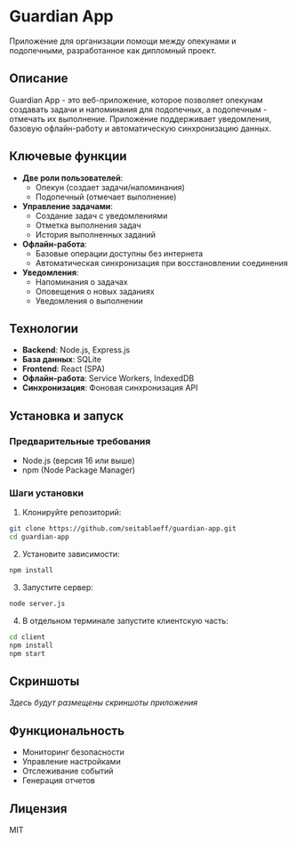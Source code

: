# Guardian App

Приложение для организации помощи между опекунами и подопечными, разработанное как дипломный проект.

## Описание

Guardian App - это веб-приложение, которое позволяет опекунам создавать задачи и напоминания для подопечных, а подопечным - отмечать их выполнение. Приложение поддерживает уведомления, базовую офлайн-работу и автоматическую синхронизацию данных.

## Ключевые функции

- **Две роли пользователей**: 
  - Опекун (создает задачи/напоминания)
  - Подопечный (отмечает выполнение)
- **Управление задачами**:
  - Создание задач с уведомлениями
  - Отметка выполнения задач
  - История выполненных заданий
- **Офлайн-работа**:
  - Базовые операции доступны без интернета
  - Автоматическая синхронизация при восстановлении соединения
- **Уведомления**: 
  - Напоминания о задачах
  - Оповещения о новых заданиях
  - Уведомления о выполнении

## Технологии

- **Backend**: Node.js, Express.js
- **База данных**: SQLite
- **Frontend**: React (SPA)
- **Офлайн-работа**: Service Workers, IndexedDB
- **Синхронизация**: Фоновая синхронизация API

## Установка и запуск

### Предварительные требования
- Node.js (версия 16 или выше)
- npm (Node Package Manager)

### Шаги установки

1. Клонируйте репозиторий:
```bash
git clone https://github.com/seitablaeff/guardian-app.git
cd guardian-app
```

2. Установите зависимости:
```bash
npm install
```

3. Запустите сервер:
```bash
node server.js
```

4. В отдельном терминале запустите клиентскую часть:
```bash
cd client
npm install
npm start
```

## Скриншоты

*Здесь будут размещены скриншоты приложения*

## Функциональность

- Мониторинг безопасности
- Управление настройками
- Отслеживание событий
- Генерация отчетов

## Лицензия

MIT 

